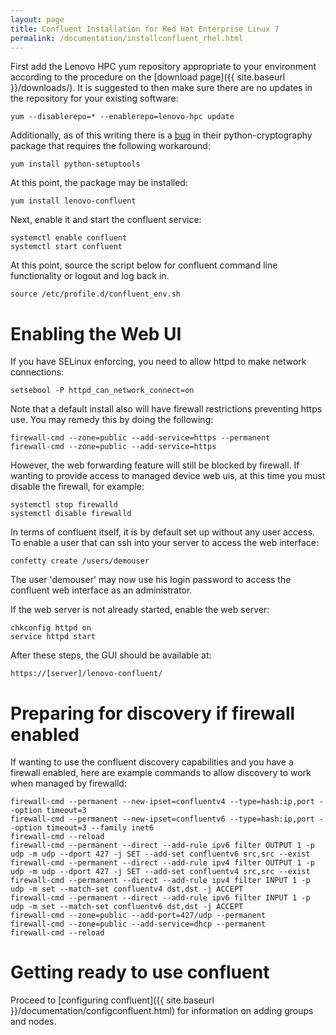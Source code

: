 ```yaml
---
layout: page
title: Confluent Installation for Red Hat Enterprise Linux 7
permalink: /documentation/installconfluent_rhel.html
---
```


First add the Lenovo HPC yum repository appropriate to your environment according to the procedure on the  [download page]({{ site.baseurl }}/downloads/).  It is suggested to then make sure there are no updates in the repository for your existing software:

    yum --disablerepo=* --enablerepo=lenovo-hpc update

Additionally, as of this writing there is a [bug](https://bugzilla.redhat.com/show_bug.cgi?id=1459947) in their python-cryptography package that requires the following workaround:

    yum install python-setuptools

At this point, the package may be installed:

    yum install lenovo-confluent

Next, enable it and start the confluent service:

    systemctl enable confluent
    systemctl start confluent

At this point, source the script below for confluent command line functionality or logout and log back in. 

    source /etc/profile.d/confluent_env.sh

# Enabling the Web UI

If you have SELinux enforcing, you need to allow httpd to make network
connections:

    setsebool -P httpd_can_network_connect=on

Note that a default install also will have firewall restrictions preventing
https use.  You may remedy this by doing the following:

    firewall-cmd --zone=public --add-service=https --permanent
    firewall-cmd --zone=public --add-service=https

However, the web forwarding feature will still be blocked by firewall.  If wanting to provide
access to managed device web uis, at this time you must disable the firewall, for example:

    systemctl stop firewalld
    systemctl disable firewalld

In terms of confluent itself, it is by default set up without any user access.  To enable a user that can ssh into your server to access the web interface:

    confetty create /users/demouser

The user 'demouser' may now use his login password to access the confluent web interface as an administrator.

If the web server is not already started, enable the web server:

    chkconfig httpd on
    service httpd start

After these steps, the GUI should be available at:

    https://[server]/lenovo-confluent/


# Preparing for discovery if firewall enabled

If wanting to use the confluent discovery capabilities and you have a firewall enabled, here are example commands to allow discovery to work when managed by firewalld:

    firewall-cmd --permanent --new-ipset=confluentv4 --type=hash:ip,port --option timeout=3
    firewall-cmd --permanent --new-ipset=confluentv6 --type=hash:ip,port --option timeout=3 --family inet6
    firewall-cmd --reload
    firewall-cmd --permanent --direct --add-rule ipv6 filter OUTPUT 1 -p udp -m udp --dport 427 -j SET --add-set confluentv6 src,src --exist
    firewall-cmd --permanent --direct --add-rule ipv4 filter OUTPUT 1 -p udp -m udp --dport 427 -j SET --add-set confluentv4 src,src --exist
    firewall-cmd --permanent --direct --add-rule ipv4 filter INPUT 1 -p udp -m set --match-set confluentv4 dst,dst -j ACCEPT
    firewall-cmd --permanent --direct --add-rule ipv6 filter INPUT 1 -p udp -m set --match-set confluentv6 dst,dst -j ACCEPT
    firewall-cmd --zone=public --add-port=427/udp --permanent
    firewall-cmd --zone=public --add-service=dhcp --permanent
    firewall-cmd --reload


# Getting ready to use confluent
 
Proceed to [configuring confluent]({{ site.baseurl }}/documentation/configconfluent.html) for information on
adding groups and nodes.

